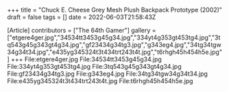 +++
title = "Chuck E. Cheese Grey Mesh Plush Backpack Prototype (2002)"
draft = false
tags = []
date = 2022-06-03T21:58:43Z

[Article]
contributors = ["The 64th Gamer"]
gallery = ["etgere4ger.jpg","34534tt3453g45g34.jpg","334yt4g353gt453tg4.jpg","3tq543g45g343gt4g34.jpg","gf23434g34tg3.jpg","g343eg4.jpg","34tg34tgw34g34t34.jpg","e435yg345324t3t434trt243t4t.jpg","t6rhgh45h454h5e.jpg"]
+++
<gallery>
File:etgere4ger.jpg
File:34534tt3453g45g34.jpg
File:334yt4g353gt453tg4.jpg
File:3tq543g45g343gt4g34.jpg
File:gf23434g34tg3.jpg
File:g343eg4.jpg
File:34tg34tgw34g34t34.jpg
File:e435yg345324t3t434trt243t4t.jpg
File:t6rhgh45h454h5e.jpg
</gallery>